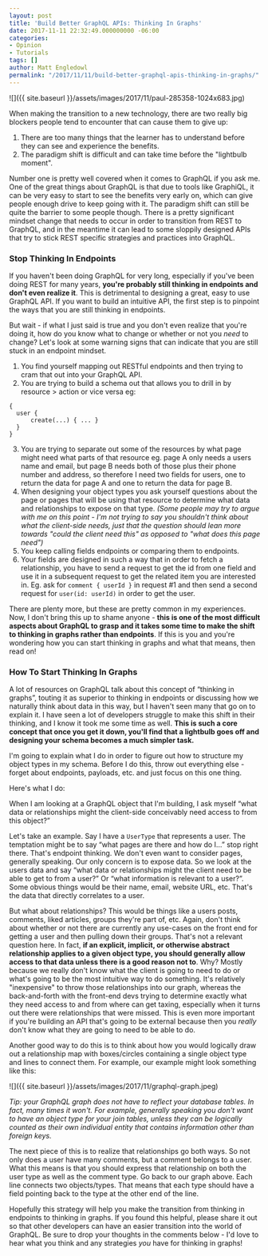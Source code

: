 ```yaml
---
layout: post
title: 'Build Better GraphQL APIs: Thinking In Graphs'
date: 2017-11-11 22:32:49.000000000 -06:00
categories:
- Opinion
- Tutorials
tags: []
author: Matt Engledowl
permalink: "/2017/11/11/build-better-graphql-apis-thinking-in-graphs/"
---
```

![]({{ site.baseurl }}/assets/images/2017/11/paul-285358-1024x683.jpg)

When making the transition to a new technology, there are two really big blockers people tend to encounter that can cause them to give up:

1. There are too many things that the learner has to understand before they can see and experience the benefits.
2. The paradigm shift is difficult and can take time before the "lightbulb moment".

Number one is pretty well covered when it comes to GraphQL if you ask me. One of the great things about GraphQL is that due to tools like GraphiQL, it can be very easy to start to see the benefits very early on, which can give people enough drive to keep going with it. The paradigm shift can still be quite the barrier to some people though. There is a pretty significant mindset change that needs to occur in order to transition from REST to GraphQL, and in the meantime it can lead to some sloppily designed APIs that try to stick REST specific strategies and practices into GraphQL.

### **Stop Thinking In Endpoints**

If you haven't been doing GraphQL for very long, especially if you've been doing REST for many years, **you're probably still thinking in endpoints and don't even realize it**. This is detrimental to designing a great, easy to use GraphQL API. If you want to build an intuitive API, the first step is to pinpoint the ways that you are still thinking in endpoints.

But wait - if what I just said is true and you don't even realize that you're doing it, how do you know what to change or whether or not you _need_ to change?&nbsp;Let's look at some warning signs that can indicate that you are still stuck in an endpoint mindset.

1. You find yourself mapping out RESTful endpoints and then trying to cram that out into your GraphQL API.
2. You are trying to build a schema out that allows you to drill in by resource \> action or vice versa eg:
```
{
  user {
      create(...) { ... }
  }
}
```
3. You are trying to separate out some of the resources by what page might need what parts of that resource eg. page A only needs a users name and email, but page B needs both of those plus their phone number and address, so therefore I need two fields for users, one to return the data for page A and one to return the data for page B.
4. When designing your object types you ask yourself questions about the page or pages that will be using that resource to determine what data and relationships to expose on that type.&nbsp;_(Some people may try to argue with me on this point - I'm not trying to say you shouldn't think about what the client-side needs, just that the question should lean more towards "could the client need this" as opposed to "what does this page need")_
5. You keep calling fields endpoints or comparing them to endpoints.
6. Your fields are designed in such a way that in order to fetch a relationship, you have to send a request to get the id from one field and use it in a subsequent request to get the related item you are interested in. Eg. ask for `comment { userId }`&nbsp;in request #1 and then send a second request for `user(id: userId)`&nbsp;in order to get the user.

There are plenty more, but these are pretty common in my experiences. Now, I don't bring this up to shame anyone - **this is one of the most difficult aspects about GraphQL to grasp and it takes some time to make the shift to thinking in graphs rather than endpoints**. If this is you and you're wondering how you can start thinking in graphs and what that means, then read on!

### **How To Start Thinking In Graphs**

A lot of resources on GraphQL talk about this concept of “thinking in graphs”, touting it as superior to thinking in endpoints or discussing how we naturally think about data in this way, but I haven't seen many that go on to explain it. I have seen a lot of developers struggle to make this shift in their thinking, and I know it took me some time as well. **This is such a core concept that once you get it down, you'll find that a lightbulb goes off and designing your schema becomes a much simpler task.**

I'm going to explain what I do in order to figure out how to structure my object types in my schema. Before I do this, throw out everything else - forget about endpoints, payloads, etc. and just focus on this one thing.

Here's what I do:

When I am looking at a GraphQL object that I'm building, I ask myself “what data or relationships might the client-side conceivably need access to from this object?”

Let's take an example. Say I have a `UserType` that represents a user. The temptation might be to say “what pages are there and how do I…” stop right there. That's endpoint thinking. We don't even want to consider pages, generally speaking. Our only concern is to expose data. So we look at the users data and say “what data or relationships might the client need to be able to get to from a user?” Or “what information is relevant to a user?”. Some obvious things would be their name, email, website URL, etc. That's the data that directly correlates to a user.

But what about relationships? This would be things like a users posts, comments, liked articles, groups they're part of, etc. Again, don't think about whether or not there are currently any use-cases on the front end for getting a user and then pulling down their groups. That's not a relevant question here. In fact, **if an explicit, implicit, or otherwise abstract relationship applies to a given object type, you should generally allow access to that data unless there is a good reason not to**. Why? Mostly because we really don't know what the client is going to need to do or what's going to be the most intuitive way to do something. It's relatively "inexpensive" to throw those relationships into our graph, whereas the back-and-forth with the front-end devs trying to determine exactly what they need access to and from where can get taxing, especially when it turns out there were relationships that were missed. This is even more important if you're building an API that's going to be external because then you&nbsp;_really_ don't know what they are going to need to be able to do.

Another good way to do this is to think about how you would logically draw out a relationship map with boxes/circles containing a single object type and lines to connect them. For example, our example might look something like this:

![]({{ site.baseurl }}/assets/images/2017/11/graphql-graph.jpeg)

_Tip: your GraphQL graph does not have to reflect your database tables. In fact, many times it won't. For example, generally speaking you don't want to have an object type for your join tables, unless they can be logically counted as their own individual entity that contains information other than foreign keys._

The next piece of this is to realize that relationships go both ways. So not only does a user have many comments, but a comment belongs to a user. What this means is that you should express that relationship on both the user type as well as the comment type. Go back to our graph above. Each line connects two objects/types. That means that each type should have a field pointing back to the type at the other end of the line.

Hopefully this strategy will help you make the transition from thinking in endpoints to thinking in graphs. If you found this helpful, please share it out so that other developers can have an easier transition into the world of GraphQL. Be sure to drop your thoughts in the comments below - I'd love to hear what you think and any strategies&nbsp;_you_ have for thinking in graphs!

